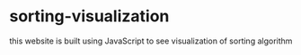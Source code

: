 # sorting-visualization
this website is built using JavaScript to see visualization of sorting algorithm

